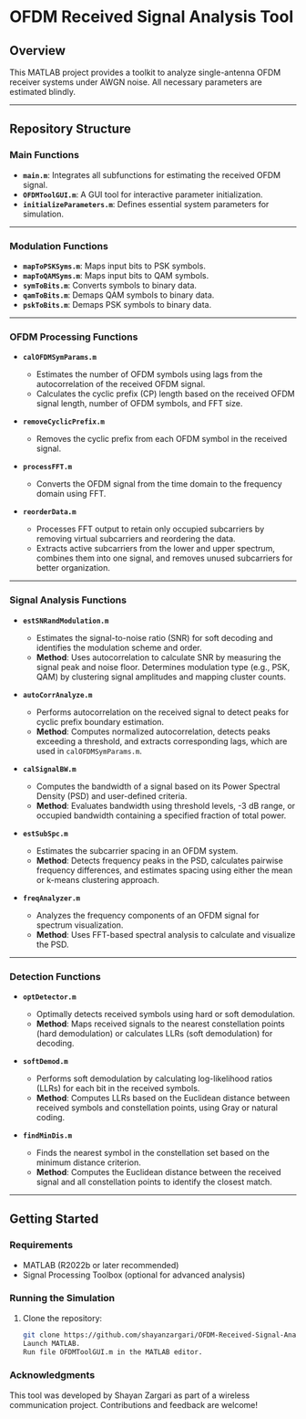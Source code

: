 # **OFDM Received Signal Analysis Tool**

## **Overview**
This MATLAB project provides a toolkit to analyze single-antenna OFDM receiver systems under AWGN noise. All necessary parameters are estimated blindly. 

---

## **Repository Structure**

### **Main Functions**
- **`main.m`**: Integrates all subfunctions for estimating the received OFDM signal.
- **`OFDMToolGUI.m`**: A GUI tool for interactive parameter initialization.
- **`initializeParameters.m`**: Defines essential system parameters for simulation.

---

### **Modulation Functions**
- **`mapToPSKSyms.m`**: Maps input bits to PSK symbols.
- **`mapToQAMSyms.m`**: Maps input bits to QAM symbols.
- **`symToBits.m`**: Converts symbols to binary data.
- **`qamToBits.m`**: Demaps QAM symbols to binary data.
- **`pskToBits.m`**: Demaps PSK symbols to binary data.

---

### **OFDM Processing Functions**
- **`calOFDMSymParams.m`**  
  - Estimates the number of OFDM symbols using lags from the autocorrelation of the received OFDM signal.
  - Calculates the cyclic prefix (CP) length based on the received OFDM signal length, number of OFDM symbols, and FFT size.

- **`removeCyclicPrefix.m`**  
  - Removes the cyclic prefix from each OFDM symbol in the received signal.

- **`processFFT.m`**  
  - Converts the OFDM signal from the time domain to the frequency domain using FFT.

- **`reorderData.m`**  
  - Processes FFT output to retain only occupied subcarriers by removing virtual subcarriers and reordering the data.
  - Extracts active subcarriers from the lower and upper spectrum, combines them into one signal, and removes unused subcarriers for better organization.

---

### **Signal Analysis Functions**
- **`estSNRandModulation.m`**  
  - Estimates the signal-to-noise ratio (SNR) for soft decoding and identifies the modulation scheme and order.  
  - **Method**: Uses autocorrelation to calculate SNR by measuring the signal peak and noise floor. Determines modulation type (e.g., PSK, QAM) by clustering signal amplitudes and mapping cluster counts.

- **`autoCorrAnalyze.m`**  
  - Performs autocorrelation on the received signal to detect peaks for cyclic prefix boundary estimation.  
  - **Method**: Computes normalized autocorrelation, detects peaks exceeding a threshold, and extracts corresponding lags, which are used in `calOFDMSymParams.m`.

- **`calSignalBW.m`**  
  - Computes the bandwidth of a signal based on its Power Spectral Density (PSD) and user-defined criteria.  
  - **Method**: Evaluates bandwidth using threshold levels, -3 dB range, or occupied bandwidth containing a specified fraction of total power.

- **`estSubSpc.m`**  
  - Estimates the subcarrier spacing in an OFDM system.  
  - **Method**: Detects frequency peaks in the PSD, calculates pairwise frequency differences, and estimates spacing using either the mean or k-means clustering approach.

- **`freqAnalyzer.m`**  
  - Analyzes the frequency components of an OFDM signal for spectrum visualization.  
  - **Method**: Uses FFT-based spectral analysis to calculate and visualize the PSD.

---

### **Detection Functions**
- **`optDetector.m`**  
  - Optimally detects received symbols using hard or soft demodulation.  
  - **Method**: Maps received signals to the nearest constellation points (hard demodulation) or calculates LLRs (soft demodulation) for decoding.

- **`softDemod.m`**  
  - Performs soft demodulation by calculating log-likelihood ratios (LLRs) for each bit in the received symbols.  
  - **Method**: Computes LLRs based on the Euclidean distance between received symbols and constellation points, using Gray or natural coding.

- **`findMinDis.m`**  
  - Finds the nearest symbol in the constellation set based on the minimum distance criterion.  
  - **Method**: Computes the Euclidean distance between the received signal and all constellation points to identify the closest match.

---

## **Getting Started**

### **Requirements**
- MATLAB (R2022b or later recommended)
- Signal Processing Toolbox (optional for advanced analysis)

### **Running the Simulation**
1. Clone the repository:
   ```bash
   git clone https://github.com/shayanzargari/OFDM-Received-Signal-Analysis-Tool.git
   Launch MATLAB.
   Run file OFDMToolGUI.m in the MATLAB editor.

### Acknowledgments
This tool was developed by Shayan Zargari as part of a wireless communication project. Contributions and feedback are welcome!
